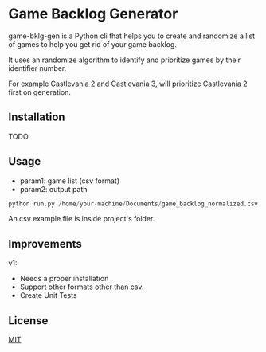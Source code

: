 # Game Backlog Generator

game-bklg-gen is a Python cli that helps you to create and randomize a list of games to help you get rid of your game backlog.

It uses an randomize algorithm to identify and prioritize games by their identifier number.

For example Castlevania 2 and Castlevania 3, will prioritize Castlevania 2 first on generation.

## Installation

TODO

## Usage

- param1: game list (csv format)
- param2: output path

```python
python run.py /home/your-machine/Documents/game_backlog_normalized.csv /home/your-machine/Documents
```

An csv example file is inside project's folder.

## Improvements

v1:

- Needs a proper installation
- Support other formats other than csv.
- Create Unit Tests

## License

[MIT](https://choosealicense.com/licenses/mit/)
